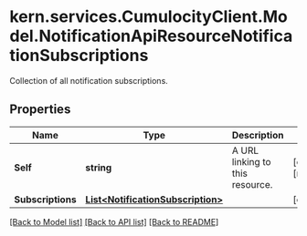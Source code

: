 # kern.services.CumulocityClient.Model.NotificationApiResourceNotificationSubscriptions
Collection of all notification subscriptions.

## Properties

Name | Type | Description | Notes
------------ | ------------- | ------------- | -------------
**Self** | **string** | A URL linking to this resource. | [optional] [readonly] 
**Subscriptions** | [**List&lt;NotificationSubscription&gt;**](NotificationSubscription.md) |  | [optional] 

[[Back to Model list]](../README.md#documentation-for-models) [[Back to API list]](../README.md#documentation-for-api-endpoints) [[Back to README]](../README.md)

